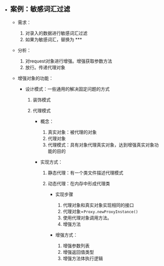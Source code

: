 - ## 案例：敏感词汇过滤

    - 需求：

        1.  对录入的数据进行敏感词汇过滤
        2.  如果为敏感词汇，替换为 ***

    - 分析：

        1.  对request对象进行增强。增强获取参数方法
        2.  放行。传递代理对象

    - 增强对象的功能：

        - 设计模式：一些通用的解决固定问题的方式

            1.  装饰模式
            2.  代理模式

                -   概念：

                    1.  真实对象：被代理的对象
                    2.  代理对象
                    3.  代理模式：具有对象代理真实对象，达到增强真实对象功能的目的

                -   实现方式：

                    1.  静态代理：有一个类文件描述代理模式
                    2.  动态代理：在内存中形成代理类

                        -   实现步骤

                            1.  代理对象和真实对象实现相同的接口
                            2.  代理对象=`Proxy.newProxyInstance()`
                            3.  使用代理对象调用方法。
                            4.  增强方法

                        -   增强方式：
                        
                            1.  增强参数列表
                            2.  增强返回值类型
                            3.  增强方法体执行逻辑
